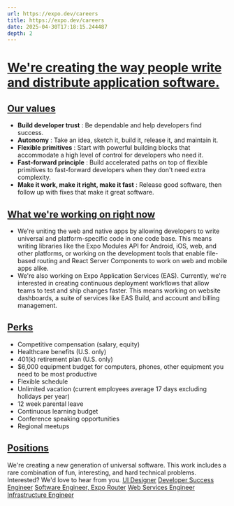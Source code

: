 ```yaml
---
url: https://expo.dev/careers
title: https://expo.dev/careers
date: 2025-04-30T17:18:15.244487
depth: 2
---
```


# [We're creating the way people write and distribute application software.](https://expo.dev/careers#were-creating-the-way-people-write-and-distribute-application-software)
## [Our values](https://expo.dev/careers#our-values)
  * **Build developer trust** : Be dependable and help developers find success.
  * **Autonomy** : Take an idea, sketch it, build it, release it, and maintain it.
  * **Flexible primitives** : Start with powerful building blocks that accommodate a high level of control for developers who need it.
  * **Fast-forward principle** : Build accelerated paths on top of flexible primitives to fast-forward developers when they don't need extra complexity.
  * **Make it work, make it right, make it fast** : Release good software, then follow up with fixes that make it great software.


## [What we're working on right now](https://expo.dev/careers#what-were-working-on-right-now)
  * We're uniting the web and native apps by allowing developers to write universal and platform-specific code in one code base. This means writing libraries like the Expo Modules API for Android, iOS, web, and other platforms, or working on the development tools that enable file-based routing and React Server Components to work on web and mobile apps alike.
  * We're also working on Expo Application Services (EAS). Currently, we're interested in creating continuous deployment workflows that allow teams to test and ship changes faster. This means working on website dashboards, a suite of services like EAS Build, and account and billing management.


## [Perks](https://expo.dev/careers#perks)
  * Competitive compensation (salary, equity)
  * Healthcare benefits (U.S. only)
  * 401(k) retirement plan (U.S. only)
  * $6,000 equipment budget for computers, phones, other equipment you need to be most productive
  * Flexible schedule
  * Unlimited vacation (current employees average 17 days excluding holidays per year)
  * 12 week parental leave
  * Continuous learning budget
  * Conference speaking opportunities
  * Regional meetups


## [Positions](https://expo.dev/careers#positions)
We're creating a new generation of universal software. This work includes a rare combination of fun, interesting, and hard technical problems. Interested? We'd love to hear from you.
[UI Designer](https://expo.dev/careers/ui-designer) [Developer Success Engineer](https://expo.dev/careers/developer-success-engineer) [Software Engineer, Expo Router](https://expo.dev/careers/software-engineer-expo-router) [Web Services Engineer](https://expo.dev/careers/web-services-engineer) [Infrastructure Engineer](https://expo.dev/careers/infrastructure-engineer)

